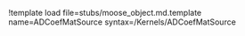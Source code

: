 !template load file=stubs/moose_object.md.template name=ADCoefMatSource syntax=/Kernels/ADCoefMatSource
